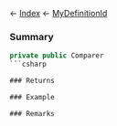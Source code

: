 ← [Index](Api-Index) ← [MyDefinitionId](VRage.Game.MyDefinitionId)

### Summary

```csharp
private public Comparer
```csharp

### Returns

### Example

### Remarks

